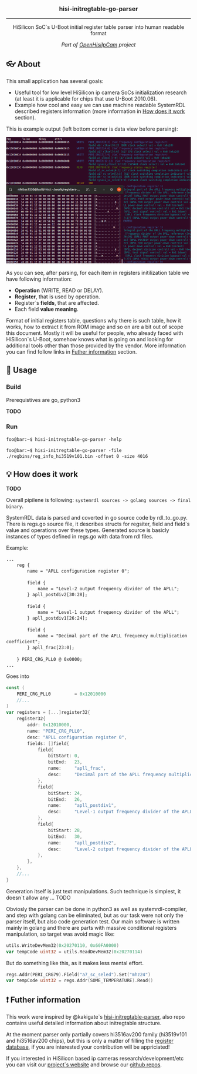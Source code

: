 <!--
<p align="center">
 <img src="images/systemrdl300.png" alt="registers-description-systemdrl">
</p>
-->
<h3 align="center">hisi-initregtable-go-parser</h3>

---

<p align="center">HiSilicon SoC`s U-Boot initial register table parser into human readable format</p>
<p align="center"><em>Part of <a href="https://www.openhisiipcam.org">OpenHisiIpCam</a> project</em></p>

## :eyeglasses: About

This small application has several goals: 
* Useful tool for low level HiSilicon ip camera SoCs initialization research (at least it is applicable for chips that use U-Boot 2010.06).
* Example how cool and easy we can use machine readable SystemRDL described registers information (more information in [How does it work](#how_does_it_work) section).

This is example output (left bottom corner is data view before parsing):

![hisi-initregtable-go-parser example screenshot](images/hisi-initregtable-go-parser-example.png)

As you can see, after parsing, for each item in registers initilization table we have following information:
* **Operation** (WRITE, READ or DELAY).
* **Register**, that is used by operation.
* Register`s **fields**, that are affected.
* Each field **value meaning**.

Format of initial registers table, questions why there is such table, how it works, how to extract it from ROM image and so on are a bit out of scope this document. 
Mostly it will be useful for people, who already faced with HiSilicon`s U-Boot, somehow knows what is going on and 
looking for additional tools other than those provided by the vendor.
More information you can find follow links in [Futher information](#futher_information) section.

## :hammer: Usage

### Build

Prerequistives are go, python3

**TODO**

### Run

```console
foo@bar:~$ hisi-initregtable-go-parser -help
```

```console
foo@bar:~$ hisi-initregtable-go-parser -file ./regbins/reg_info_hi3519v101.bin -offset 0 -size 4016
```

## :bulb: How does it work <a name="how_does_it_work"></a>

**TODO**

Overall pipilene is following: `systemrdl sources -> golang sources -> final binary`.

SystemRDL data is parsed and coverted in go source code by rdl_to_go.py.
There is regs.go source file, it describes structs for regsiter, field and field`s value and operations over these types. 
Generated source is basicly instances of types defined in regs.go with data from rdl files.

Example:
```
...
    reg {
        name = "APLL configuration register 0";

        field {
            name = "Level-2 output frequency divider of the APLL";
        } apll_postdiv2[30:28];

        field {
            name = "Level-1 output frequency divider of the APLL";
        } apll_postdiv1[26:24];

        field {
            name = "Decimal part of the APLL frequency multiplication coefficient";
        } apll_frac[23:0];

    } PERI_CRG_PLL0 @ 0x0000;
...
```

Goes into 
```go
const (
    PERI_CRG_PLL0         = 0x12010000
    //...
)
var registers = [...]register32{
    register32{
        addr: 0x12010000,
        name: "PERI_CRG_PLL0",
        desc: "APLL configuration register 0",
        fields: []field{
            field{
                bitStart: 0,
                bitEnd:   23,
                name:     "apll_frac",
                desc:     "Decimal part of the APLL frequency multiplication coefficient",
            },
            field{
                bitStart: 24,
                bitEnd:   26,
                name:     "apll_postdiv1",
                desc:     "Level-1 output frequency divider of the APLL",
            },
            field{
                bitStart: 28,
                bitEnd:   30,
                name:     "apll_postdiv2",
                desc:     "Level-2 output frequency divider of the APLL",
            },
        },
    },
    //...
}
```

Generation itself is just text manipulations. Such technique is simplest, it doesn`t allow any ... TODO

Obviosly the parser can be done in python3 as well as systemrdl-compiler, and step with golang can be eliminated,
but as our task were not only the parser itself, but also code generation test. 
Our main software is written mainly in golang and there are parts with massive conditional registers manipulation,
so target was avoid magic like:

```go
utils.WriteDevMem32(0x20270110, 0x60FA0000)
var tempCode uint32 = utils.ReadDevMem32(0x20270114)
```
But do something like this, as it makes less mental effort.
```go
regs.Addr(PERI_CRG79).Field("a7_sc_seled").Set("mhz24")
var tempCode uint32 = regs.Addr(SOME_TEMPERATURE).Read()
```


## :exclamation: Futher information <a name="futher_information"></a>

This work were inspired by @kakigate`s [hisi-initregtable-parser](https://github.com/kakigate/hisi-initregtable-parser), 
also repo contains useful detailed information about initregtable structure.

At the moment parser only partially covers hi3516av200 family (hi3519v101 and hi3516av200 chips), 
but this is only a matter of filling the [register database](https://github.com/OpenHisiIpCam/registers-description),
if you are interested your contribution will be appriciated!

If you interested in HiSilicon based ip cameras research/development/etc 
you can visit our [project`s website](https://www.openhisiipcam.org) and browse our [github repos](https://github.com/OpenHisiIpCam/).

